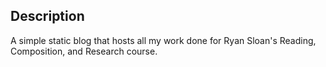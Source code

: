 ## Description

A simple static blog that hosts all my work done for Ryan Sloan's Reading, Composition, and Research course.
